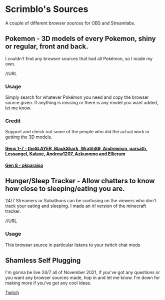 # Scrimblo's Sources

A couple of different browser sources for OBS and Streamlabs.

## Pokemon - 3D models of every Pokemon, shiny or regular, front and back.

I couldn't find any browser sources that had all Pokémon, so I made my own.

//URL

### Usage
Simply search for whatever Pokémon you need and copy the browser source given.
If anything is missing or there is any model you want added, let me know.

### Credit
Support and check out some of the people who did the actual work in getting the 3D models.

#### [Gens 1-7 - theSLAYER, BlackShark, Wratih89, Andrewism, parsath, Lessangel, Kalaxe, Andrew1207, Azkuonmo and Ellicrum](https://projectpokemon.org/home/docs/spriteindex_148/3d-models-generation-1-pok%C3%A9mon-r90/?tab=comments#comment-1163)

#### [Gen 8 - pkparaiso](https://www.pkparaiso.com/espada_escudo/sprites_pokemon.php)

## Hunger/Sleep Tracker - Allow chatters to know how close to sleeping/eating you are.
24/7 Streamers or Subathons can be confusing on the viewers who don't track your eating and sleeping. I made an irl version of the minecraft tracker.

//URL

### Usage
This browser source in particular listens to your twitch chat mods

## Shamless Self Plugging

I'm gonna be live 24/7 all of November 2021, if you've got any questions or you want any browser sources made, hop in and let me know. I'm down for making more if you've got any cool ideas.

[Twitch](https://www.twitch.tv/scrimblo_male)
